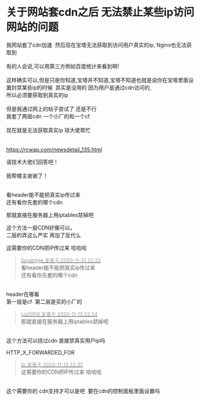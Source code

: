 # 关于网站套cdn之后 无法禁止某些ip访问网站的问题


我网站套了cdn加速&nbsp;&nbsp;然后现在宝塔无法获取到访问用户真实的ip, Nginx也无法获取到<br />
<br />
有的人会说,可以用第三方例如百度统计来看到啊!<br />
<br />
这样确实可以,但是只是你知道,宝塔并不知道,宝塔不知道也就是说你在宝塔里面设置封禁某些ip的时候&nbsp;&nbsp;其实是没用的 因为用户是通过cdn访问的,<br />
所以必须要获取到真实的ip<br />
<br />
但是我通过网上的帖子尝试了 还是不行 <br />
我套了两层cdn 一个小厂的和一个cf<br />
<br />
现在就是无法获取真实ip 球大佬帮忙<br />
<br />
<br />
https://rcwap.com/newsdetail_135.html

请技术大佬们回答吧！<br />
<br />
我帮楼主谢谢了！<br />
<br />
<img src="static/image/smiley/default/lol.gif" smilieid="12" border="0" alt="" /><img src="static/image/smiley/default/lol.gif" smilieid="12" border="0" alt="" /><img src="static/image/smiley/default/lol.gif" smilieid="12" border="0" alt="" />

看header能不能把真实ip传过来<img src="static/image/smiley/default/lol.gif" smilieid="12" border="0" alt="" /><img src="static/image/smiley/default/lol.gif" smilieid="12" border="0" alt="" /><br />
还有看你先套的哪个cdn

那就直接在服务器上用iptables禁掉吧

这个方法一层CDN好像可以。<br />
二层的弄这么严实 再加了反代么

这需要你的CDN把IP传过来 哈哈哈

<div class="quote"><blockquote><font size="2"><a href="https://www.hostloc.com/forum.php?mod=redirect&amp;goto=findpost&amp;pid=9450853&amp;ptid=766414" target="_blank"><font color="#999999">liuyangge 发表于 2020-11-13 22:33</font></a></font><br />
看header能不能把真实ip传过来<br />
还有看你先套的哪个cdn</blockquote></div><br />
header在哪看&nbsp;&nbsp;<br />
第一层是cf&nbsp;&nbsp;第二层是买的小厂的

<div class="quote"><blockquote><font size="2"><a href="https://www.hostloc.com/forum.php?mod=redirect&amp;goto=findpost&amp;pid=9450858&amp;ptid=766414" target="_blank"><font color="#999999">juzi5914 发表于 2020-11-13 22:34</font></a></font><br />
那就直接在服务器上用iptables禁掉吧</blockquote></div><br />
这个方法可以绕过cdn 直接禁真实用户ip吗

HTTP_X_FORWARDED_FOR<img id="aimg_AxrTd" onclick="zoom(this, this.src, 0, 0, 0)" class="zoom" src="https://cdn.jsdelivr.net/gh/hishis/forum-master/public/images/patch.gif" onmouseover="img_onmouseoverfunc(this)" onload="thumbImg(this)" border="0" alt="" />

<div class="quote"><blockquote><font size="2"><a href="https://www.hostloc.com/forum.php?mod=redirect&amp;goto=findpost&amp;pid=9450871&amp;ptid=766414" target="_blank"><font color="#999999">tir 发表于 2020-11-13 22:37</font></a></font><br />
这需要你的CDN把IP传过来 哈哈哈</blockquote></div><br />
这个需要你的 cdn支持才可以是吧&nbsp;&nbsp;要在cdn的控制面板里面设置吗
